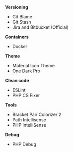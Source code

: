 **Versioning**
- Git Blame
- Git Stash
- Jira and Bitbucket (Official)

**Containers**
- Docker

**Theme**
- Material Icon Theme
- One Dark Pro

**Clean code**
- ESLint
- PHP CS Fixer

**Tools**
- Bracket Pair Colorizer 2
- Path Intellisense
- PHP IntelliSense

**Debug**
- PHP Debug
